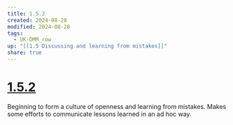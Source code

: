 ```yaml
---
title: 1.5.2
created: 2024-08-28
modified: 2024-08-28
tags:
  - UK-DMM_row
up: "[[1.5 Discussing and learning from mistakes]]"
share: true
---
```

# [1.5.2](1.5.2.md)

Beginning to form a culture of openness and learning from mistakes. Makes some efforts to communicate lessons learned in an ad hoc way.
